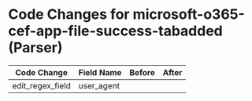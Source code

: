 # Code Changes for microsoft-o365-cef-app-file-success-tabadded (Parser)

| Code Change | Field Name | Before | After |
|-------------|------------|--------|-------|
| edit_regex_field | user_agent |  |  |